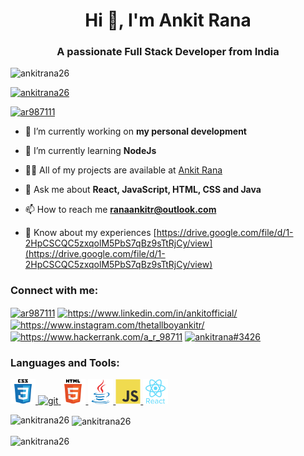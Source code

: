 <h1 align="center">Hi 👋, I'm Ankit Rana</h1>
<h3 align="center">A passionate Full Stack Developer from India</h3>

<p align="left"> <img src="https://komarev.com/ghpvc/?username=ankitrana26&label=Profile%20views&color=0e75b6&style=flat" alt="ankitrana26" /> </p>

<p align="left"> <a href="https://github.com/ryo-ma/github-profile-trophy"><img src="https://github-profile-trophy.vercel.app/?username=ankitrana26" alt="ankitrana26" /></a> </p>

<p align="left"> <a href="https://twitter.com/ar987111" target="blank"><img src="https://img.shields.io/twitter/follow/ar987111?logo=twitter&style=for-the-badge" alt="ar987111" /></a> </p>

- 🔭 I’m currently working on **my personal development**

- 🌱 I’m currently learning **NodeJs**

- 👨‍💻 All of my projects are available at [Ankit Rana](https://ankit-rana.netlify.app/)

- 💬 Ask me about **React, JavaScript, HTML, CSS and Java**

- 📫 How to reach me **ranaankitr@outlook.com**

- 📄 Know about my experiences [https://drive.google.com/file/d/1-2HpCSCQC5zxqolM5PbS7qBz9sTtRjCy/view](https://drive.google.com/file/d/1-2HpCSCQC5zxqolM5PbS7qBz9sTtRjCy/view)

<h3 align="left">Connect with me:</h3>
<p align="left">
<a href="https://twitter.com/ar987111" target="blank"><img align="center" src="https://raw.githubusercontent.com/rahuldkjain/github-profile-readme-generator/master/src/images/icons/Social/twitter.svg" alt="ar987111" height="30" width="40" /></a>
<a href="https://linkedin.com/in/https://www.linkedin.com/in/ankitofficial/" target="blank"><img align="center" src="https://raw.githubusercontent.com/rahuldkjain/github-profile-readme-generator/master/src/images/icons/Social/linked-in-alt.svg" alt="https://www.linkedin.com/in/ankitofficial/" height="30" width="40" /></a>
<a href="https://instagram.com/https://www.instagram.com/thetallboyankitr/" target="blank"><img align="center" src="https://raw.githubusercontent.com/rahuldkjain/github-profile-readme-generator/master/src/images/icons/Social/instagram.svg" alt="https://www.instagram.com/thetallboyankitr/" height="30" width="40" /></a>
<a href="https://www.hackerrank.com/https://www.hackerrank.com/a_r_98711" target="blank"><img align="center" src="https://raw.githubusercontent.com/rahuldkjain/github-profile-readme-generator/master/src/images/icons/Social/hackerrank.svg" alt="https://www.hackerrank.com/a_r_98711" height="30" width="40" /></a>
<a href="https://discord.gg/ankitrana#3426" target="blank"><img align="center" src="https://raw.githubusercontent.com/rahuldkjain/github-profile-readme-generator/master/src/images/icons/Social/discord.svg" alt="ankitrana#3426" height="30" width="40" /></a>
</p>

<h3 align="left">Languages and Tools:</h3>
<p align="left"> <a href="https://www.w3schools.com/css/" target="_blank" rel="noreferrer"> <img src="https://raw.githubusercontent.com/devicons/devicon/master/icons/css3/css3-original-wordmark.svg" alt="css3" width="40" height="40"/> </a> <a href="https://git-scm.com/" target="_blank" rel="noreferrer"> <img src="https://www.vectorlogo.zone/logos/git-scm/git-scm-icon.svg" alt="git" width="40" height="40"/> </a> <a href="https://www.w3.org/html/" target="_blank" rel="noreferrer"> <img src="https://raw.githubusercontent.com/devicons/devicon/master/icons/html5/html5-original-wordmark.svg" alt="html5" width="40" height="40"/> </a> <a href="https://www.java.com" target="_blank" rel="noreferrer"> <img src="https://raw.githubusercontent.com/devicons/devicon/master/icons/java/java-original.svg" alt="java" width="40" height="40"/> </a> <a href="https://developer.mozilla.org/en-US/docs/Web/JavaScript" target="_blank" rel="noreferrer"> <img src="https://raw.githubusercontent.com/devicons/devicon/master/icons/javascript/javascript-original.svg" alt="javascript" width="40" height="40"/> </a> <a href="https://reactjs.org/" target="_blank" rel="noreferrer"> <img src="https://raw.githubusercontent.com/devicons/devicon/master/icons/react/react-original-wordmark.svg" alt="react" width="40" height="40"/> </a> </p>

<p><img align="left" src="https://github-readme-stats.vercel.app/api/top-langs?username=ankitrana26&show_icons=true&locale=en&layout=compact" alt="ankitrana26" /></p>

<p>&nbsp;<img align="center" src="https://github-readme-stats.vercel.app/api?username=ankitrana26&show_icons=true&locale=en" alt="ankitrana26" /></p>

<p><img align="center" src="https://github-readme-streak-stats.herokuapp.com/?user=ankitrana26&" alt="ankitrana26" /></p>






<!---
AnkitRana26/AnkitRana26 is a ✨ special ✨ repository because its `README.md` (this file) appears on your GitHub profile.
You can click the Preview link to take a look at your changes.
--->
